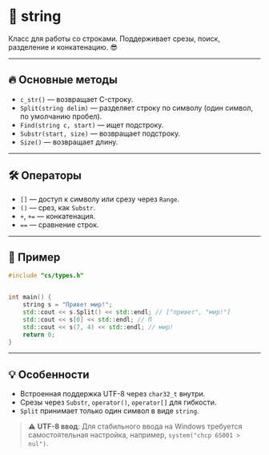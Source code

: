 
# 📜 string

Класс для работы со строками. Поддерживает срезы, поиск, разделение и конкатенацию. 😎

---

## 🔥 Основные методы

- `c_str()` — возвращает C-строку.
- `Split(string delim)` — разделяет строку по символу (один символ, по умолчанию пробел).
- `Find(string c, start)` — ищет подстроку.
- `Substr(start, size)` — возвращает подстроку.
- `Size()` — возвращает длину.

---

## 🛠️ Операторы

- `[]` — доступ к символу или срезу через `Range`.
- `()` — срез, как `Substr`.
- `+`, `+=` — конкатенация.
- `==` — сравнение строк.

---

## 🎯 Пример

```c++
#include "cs/types.h"


int main() {
    string s = "Привет мир!";
    std::cout << s.Split() << std::endl; // ["привет", "мир!"]
    std::cout << s[0] << std::endl; // П
    std::cout << s(7, 4) << std::endl; // мир!
    return 0;
}
```

---

## 💡 Особенности

- Встроенная поддержка UTF-8 через `char32_t` внутри.
- Срезы через `Substr`, `operator()`, `operator[]` для гибкости.
- `Split` принимает только один символ в виде `string`.

> ⚠️ **UTF-8 ввод**: Для стабильного ввода на Windows требуется самостоятельная настройка, например, `system("chcp 65001 > nul")`.


